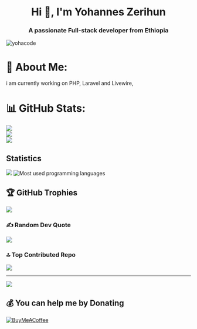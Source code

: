 <h1 align="center">Hi 👋, I'm Yohannes Zerihun</h1>
<h3 align="center">A passionate Full-stack developer from Ethiopia</h3>

<p align="left"> <img src="https://komarev.com/ghpvc/?username=yohacode&label=Profile%20views&color=0e75b6&style=flat" alt="yohacode" /> </p>

# 💫 About Me:
i am currently working on PHP, Laravel  and Livewire,


# 📊 GitHub Stats:
![](https://github-readme-stats.vercel.app/api?username=yohacode&theme=dark&hide_border=false&include_all_commits=false&count_private=false)<br/>
![](https://nirzak-streak-stats.vercel.app/?user=yohacode&theme=dark&hide_border=false)<br/>
![](https://github-readme-stats.vercel.app/api/top-langs/?username=yohacode&theme=dark&hide_border=false&include_all_commits=false&count_private=false&layout=compact)

## Statistics

<img src="https://github-profile-summary-cards.vercel.app/api/cards/profile-details?username=yohacode&theme=github_dark" />
<img src="https://github-readme-stats.vercel.app/api/top-langs/?username=yohacode&theme=default&show_icons=true&hide_border=true&layout=compact" alt="Most used programming languages" />

## 🏆 GitHub Trophies
![](https://github-profile-trophy.vercel.app/?username=yohacode&theme=radical&no-frame=false&no-bg=true&margin-w=4)

### ✍️ Random Dev Quote
![](https://quotes-github-readme.vercel.app/api?type=horizontal&theme=radical)

### 🔝 Top Contributed Repo
![](https://github-contributor-stats.vercel.app/api?username=yohacode&limit=5&theme=dark&combine_all_yearly_contributions=true)

---
[![](https://visitcount.itsvg.in/api?id=yohacode&icon=2&color=0)](https://visitcount.itsvg.in)

  ## 💰 You can help me by Donating
  [![BuyMeACoffee](https://img.shields.io/badge/Buy%20Me%20a%20Coffee-ffdd00?style=for-the-badge&logo=buy-me-a-coffee&logoColor=black)](https://buymeacoffee.com/yohacodes) 

  
<!-- Proudly created with GPRM ( https://gprm.itsvg.in ) -->
